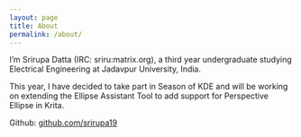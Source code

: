 ```yaml
---
layout: page
title: About
permalink: /about/
---
```


I’m Srirupa Datta (IRC: sriru:matrix.org), a third year undergraduate studying Electrical Engineering at Jadavpur University, India.

This year, I have decided to take part in Season of KDE and will be working on extending the Ellipse Assistant Tool to add support for Perspective Ellipse in Krita.

Github: [github.com/srirupa19](https://www.github.com/srirupa19)

